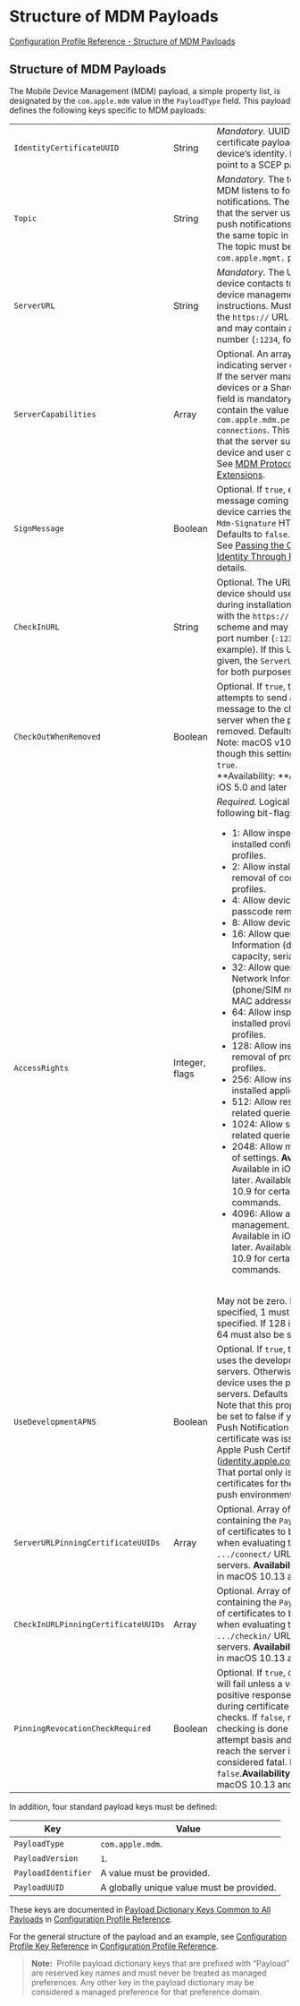 # Structure of MDM Payloads

 [Configuration Profile Reference - Structure of MDM Payloads](https://developer.apple.com/library/content/documentation/Miscellaneous/Reference/MobileDeviceManagementProtocolRef/3-MDM_Protocol/MDM_Protocol.html#//apple_ref/doc/uid/TP40017387-CH3-SW50)  
  

## Structure of MDM Payloads
  

The Mobile Device Management (MDM) payload, a simple property list, is designated by the `com.apple.mdm` value in the `PayloadType` field. This payload defines the following keys specific to MDM payloads:  



||||
|-|-|-|
|`IdentityCertificateUUID`|String|*Mandatory.* UUID of the certificate payload for the device’s identity. It may also point to a SCEP payload.|
|`Topic`|String|*Mandatory.* The topic that MDM listens to for push notifications. The certificate that the server uses to send push notifications must have the same topic in its subject. The topic must begin with the `com.apple.mgmt.` prefix.|
|`ServerURL`|String|*Mandatory.* The URL that the device contacts to retrieve device management instructions. Must begin with the `https://` URL scheme, and may contain a port number (`:1234`, for example).|
|`ServerCapabilities`|Array|Optional. An array of strings indicating server capabilities. If the server manages macOS devices or a Shared iPad, this field is mandatory and must contain the value `com.apple.mdm.per-user-connections`. This indicates that the server supports both device and user connections. See [MDM Protocol Extensions](https://developer.apple.com/library/content/documentation/Miscellaneous/Reference/MobileDeviceManagementProtocolRef/3-MDM_Protocol/MDM_Protocol.html#//apple_ref/doc/uid/TP40017387-CH3-SW62).|
|`SignMessage`|Boolean|Optional. If `true`, each message coming from the device carries the additional `Mdm-Signature` HTTP header. Defaults to `false`.</br>See [Passing the Client Identity Through Proxies](https://developer.apple.com/library/content/documentation/Miscellaneous/Reference/MobileDeviceManagementProtocolRef/6-MDM_Best_Practices/MDM_Best_Practices.html#//apple_ref/doc/uid/TP40017387-CH5-SW1) for details.|
|`CheckInURL`|String|Optional. The URL that the device should use to check in during installation. Must begin with the `https://` URL scheme and may contain a port number (`:1234`, for example). If this URL is not given, the `ServerURL` is used for both purposes.|
|`CheckOutWhenRemoved`|Boolean|Optional. If `true`, the device attempts to send a `CheckOut` message to the check-in server when the profile is removed. Defaults to `false`.</br>Note: macOS v10.8 acts as though this setting is always `true`.</br>**Availability: **Available in iOS 5.0 and later|
|`AccessRights`|Integer, flags|*Required.* Logical OR of the following bit-flags:<ul><li>1: Allow inspection of installed configuration profiles.</li><li>2: Allow installation and removal of configuration profiles.</li><li>4: Allow device lock and passcode removal.</li><li>8: Allow device erase.</li><li>16: Allow query of Device Information (device capacity, serial number).</li><li>32: Allow query of Network Information (phone/SIM numbers, MAC addresses).</li><li>64: Allow inspection of installed provisioning profiles.</li><li>128: Allow installation and removal of provisioning profiles.</li><li>256: Allow inspection of installed applications.</li><li>512: Allow restriction-related queries.</li><li>1024: Allow security-related queries.</li><li>2048: Allow manipulation of settings. **Availability:** Available in iOS 5.0 and later. Available in macOS 10.9 for certain commands.</li><li>4096: Allow app management. **Availability:** Available in iOS 5.0 and later. Available in macOS 10.9 for certain commands.</li></ul></br>May not be zero. If 2 is specified, 1 must also be specified. If 128 is specified, 64 must also be specified.|
|`UseDevelopmentAPNS`|Boolean|Optional. If `true`, the device uses the development APNS servers. Otherwise, the device uses the production servers. Defaults to `false`. Note that this property must be set to false if your Apple Push Notification Service certificate was issued by the Apple Push Certificate Portal ([identity.apple.com/pushcert](https://identity.apple.com/pushcert)). That portal only issues certificates for the production push environment.|
|`ServerURLPinningCertificateUUIDs`|Array|Optional. Array of strings containing the `PayloadUUIDs` of certificates to be used when evaluating trust to the `.../connect/` URLs of MDM servers. **Availability:** Available in macOS 10.13 and later.|
|`CheckInURLPinningCertificateUUIDs`|Array|Optional. Array of strings containing the `PayloadUUIDs` of certificates to be used when evaluating trust to the `.../checkin/` URLs of MDM servers. **Availability:** Available in macOS 10.13 and later.|
|`PinningRevocationCheckRequired`|Boolean|Optional. If `true`, connection will fail unless a verified positive response is obtained during certificate revocation checks. If `false`, revocation checking is done on a best attempt basis and failure to reach the server is not considered fatal. Default is `false`.**Availability:** Available in macOS 10.13 and later.|
  

In addition, four standard payload keys must be defined:  


|Key|Value|
|-|-|
|`PayloadType`|`com.apple.mdm`.|
|`PayloadVersion`|`1`.|
|`PayloadIdentifier`|A value must be provided.|
|`PayloadUUID`|A globally unique value must be provided.|
  

These keys are documented in [Payload Dictionary Keys Common to All Payloads](https://developer.apple.com/library/content/featuredarticles/iPhoneConfigurationProfileRef/Introduction/Introduction.html#//apple_ref/doc/uid/TP40010206-CH1-SW1) in [Configuration Profile Reference](https://developer.apple.com/library/content/featuredarticles/iPhoneConfigurationProfileRef/Introduction/Introduction.html#//apple_ref/doc/uid/TP40010206).  

For the general structure of the payload and an example, see [Configuration Profile Key Reference](https://developer.apple.com/library/content/featuredarticles/iPhoneConfigurationProfileRef/Introduction/Introduction.html#//apple_ref/doc/uid/TP40010206-CH1) in [Configuration Profile Reference](https://developer.apple.com/library/content/featuredarticles/iPhoneConfigurationProfileRef/Introduction/Introduction.html#//apple_ref/doc/uid/TP40010206).  

> **Note:** 
Profile payload dictionary keys that are prefixed with “Payload” are reserved key names and must never be treated as managed preferences. Any other key in the payload
dictionary may be considered a managed preference for that preference domain.  
